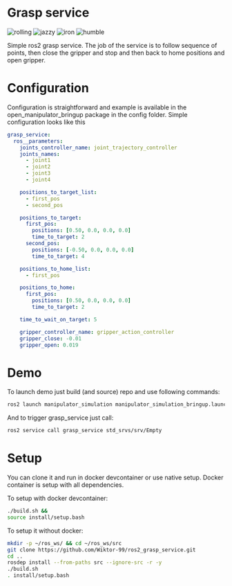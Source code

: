 # Grasp service
![rolling](https://github.com/Wiktor-99/ros2_grasp_service/actions/workflows/build_and_test_rolling.yaml/badge.svg)
![jazzy](https://github.com/Wiktor-99/ros2_grasp_service/actions/workflows/build_and_test_jazzy.yaml/badge.svg)
![iron](https://github.com/Wiktor-99/ros2_grasp_service/actions/workflows/build_and_test_iron.yaml/badge.svg)
![humble](https://github.com/Wiktor-99/ros2_grasp_service/actions/workflows/build_and_test_humble.yaml/badge.svg)

Simple ros2 grasp service. The job of the service is to follow sequence of points, then close the gripper and stop and then back to home positions and open gripper.


# Configuration
Configuration is straightforward and example is available in the open_manipulator_bringup package in the config folder. Simple configuration looks like this

```yaml
grasp_service:
  ros__parameters:
    joints_controller_name: joint_trajectory_controller
    joints_names:
      - joint1
      - joint2
      - joint3
      - joint4

    positions_to_target_list:
      - first_pos
      - second_pos

    positions_to_target:
      first_pos:
        positions: [0.50, 0.0, 0.0, 0.0]
        time_to_target: 2
      second_pos:
        positions: [-0.50, 0.0, 0.0, 0.0]
        time_to_target: 4

    positions_to_home_list:
      - first_pos

    positions_to_home:
      first_pos:
        positions: [0.50, 0.0, 0.0, 0.0]
        time_to_target: 2

    time_to_wait_on_target: 5

    gripper_controller_name: gripper_action_controller
    gripper_close: -0.01
    gripper_open: 0.019
```

# Demo
To launch demo just build (and source) repo and use following commands:

```bash
ros2 launch manipulator_simulation manipulator_simulation_bringup.launch.py
```
And to trigger grasp_service just call:

```bash
ros2 service call grasp_service std_srvs/srv/Empty
```

# Setup
You can clone it and run in docker devcontainer or use native setup. Docker container is setup with all dependencies.

To setup with docker devcontainer:

```bash
./build.sh &&
source install/setup.bash
```

To setup it without docker:

```bash
mkdir -p ~/ros_ws/ && cd ~/ros_ws/src
git clone https://github.com/Wiktor-99/ros2_grasp_service.git
cd ..
rosdep install --from-paths src --ignore-src -r -y
./build.sh
. install/setup.bash
```
